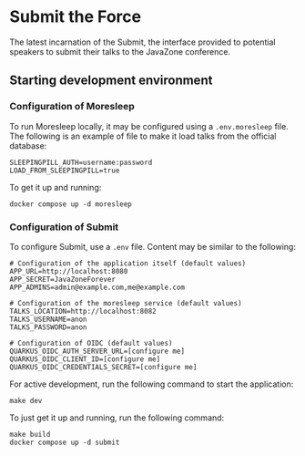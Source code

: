 # Submit the Force

The latest incarnation of the Submit, the interface provided to potential speakers to submit their talks to the JavaZone conference.


## Starting development environment

### Configuration of Moresleep

To run Moresleep locally, it may be configured using a `.env.moresleep` file. The following is an example of file to make it load talks from the official database:

```dotenv
SLEEPINGPILL_AUTH=username:password
LOAD_FROM_SLEEPINGPILL=true
```

To get it up and running:

```shell
docker compose up -d moresleep
```


### Configuration of Submit

To configure Submit, use a `.env` file. Content may be similar to the following:

```dotenv
# Configuration of the application itself (default values)
APP_URL=http://localhost:8080
APP_SECRET=JavaZoneForever
APP_ADMINS=admin@example.com,me@example.com

# Configuration of the moresleep service (default values)
TALKS_LOCATION=http://localhost:8082
TALKS_USERNAME=anon
TALKS_PASSWORD=anon

# Configuration of OIDC (default values)
QUARKUS_OIDC_AUTH_SERVER_URL=[configure me]
QUARKUS_OIDC_CLIENT_ID=[configure me]
QUARKUS_OIDC_CREDENTIALS_SECRET=[configure me]
```

For active development, run the following command to start the application:

```shell
make dev
```

To just get it up and running, run the following command:

```shell
make build
docker compose up -d submit
```